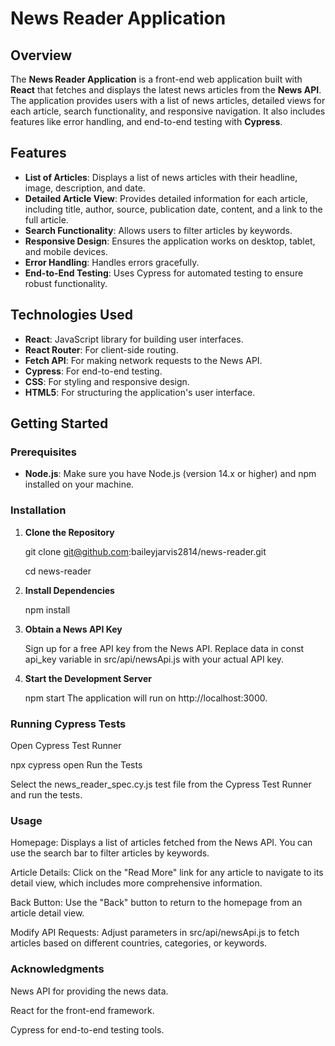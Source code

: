 # News Reader Application

## Overview

The **News Reader Application** is a front-end web application built with **React** that fetches and displays the latest news articles from the **News API**. The application provides users with a list of news articles, detailed views for each article, search functionality, and responsive navigation. It also includes features like error handling, and end-to-end testing with **Cypress**.

## Features

- **List of Articles**: Displays a list of news articles with their headline, image, description, and date.
- **Detailed Article View**: Provides detailed information for each article, including title, author, source, publication date, content, and a link to the full article.
- **Search Functionality**: Allows users to filter articles by keywords.
- **Responsive Design**: Ensures the application works on desktop, tablet, and mobile devices.
- **Error Handling**: Handles errors gracefully.
- **End-to-End Testing**: Uses Cypress for automated testing to ensure robust functionality.

## Technologies Used

- **React**: JavaScript library for building user interfaces.
- **React Router**: For client-side routing.
- **Fetch API**: For making network requests to the News API.
- **Cypress**: For end-to-end testing.
- **CSS**: For styling and responsive design.
- **HTML5**: For structuring the application's user interface.

## Getting Started

### Prerequisites

- **Node.js**: Make sure you have Node.js (version 14.x or higher) and npm installed on your machine.

### Installation

1. **Clone the Repository**

   git clone git@github.com:baileyjarvis2814/news-reader.git
   
   cd news-reader

2. **Install Dependencies**

   npm install

3. **Obtain a News API Key**

   Sign up for a free API key from the News API.
   Replace data in const api_key variable in src/api/newsApi.js with your actual API key.

4. **Start the Development Server**

   npm start
   The application will run on http://localhost:3000.

### Running Cypress Tests
Open Cypress Test Runner

npx cypress open
Run the Tests

Select the news_reader_spec.cy.js test file from the Cypress Test Runner and run the tests.

### Usage
   Homepage: Displays a list of articles fetched from the News API. You can use the search bar to filter articles by keywords.

   Article Details: Click on the "Read More" link for any article to navigate to its detail view, which includes more comprehensive information.

   Back Button: Use the "Back" button to return to the homepage from an article detail view.

   Modify API Requests: Adjust parameters in src/api/newsApi.js to fetch articles based on different countries, categories, or keywords.

### Acknowledgments
   News API for providing the news data.

   React for the front-end framework.

   Cypress for end-to-end testing tools.
